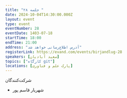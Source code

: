```yaml
---
title: "جلسه ۲۸ "
date: 2024-10-04T14:30:00.000Z
layout: event
type: event
eventNumber: 28
eventDate: 1403-07-18
startTime: 18:00
endTime: 21:00
address: "آدرس اطلاع‌رسانی خواهد شد"
registerLink: https://evand.com/events/birjandlug-28
speakers: [سعید آبادیان]
topics: ["کارگاه git"]
locations: [پارک علم و فناوری]
---
```

شرکت‌کنندگان

- شهریار قاسم پور
